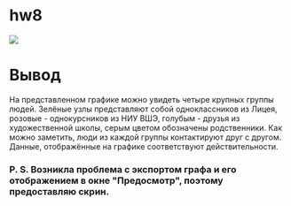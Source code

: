 # hw8
![](http://skrinshoter.ru/i/280418/76Pi4efa.png)
# Вывод
На представленном графике можно увидеть четыре крупных группы людей. Зелёные узлы представляют собой одноклассников из Лицея, розовые - однокурсников из НИУ ВШЭ, голубым - друзья из художественной школы, серым цветом обозначены родственники. Как можно заметить, люди из каждой группы контактируют друг с другом. Данные, отображённые на графике соответствуют действительности.

### P. S. Возникла проблема с экспортом графа и его отображением в окне "Предосмотр", поэтому предоставляю скрин.
